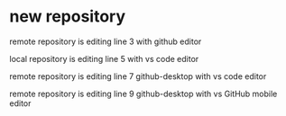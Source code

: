 # new repository
 
remote repository is editing line 3 with github editor

local repository is editing line 5 with vs code editor

remote repository is editing line 7 github-desktop with vs code editor

remote repository is editing line 9 github-desktop with vs GitHub mobile editor